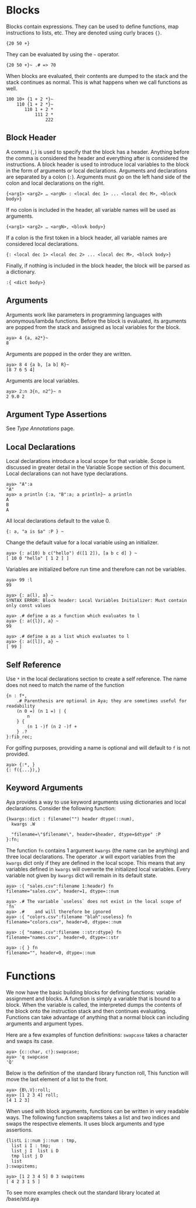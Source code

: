 # Blocks
Blocks contain expressions. They can be used to define functions, map instructions to lists, etc. They are denoted using curly braces `{}`.

```
{20 50 +}
```
They can be evaluated by using the `~` operator.

```
{20 50 +}~ .# => 70
```

When blocks are evaluated, their contents are dumped to the stack and the stack continues as normal. This is what happens when we call functions as well.

```
100 10+ {1 + 2 *}~
    110 {1 + 2 *}~
       110 1 + 2 *
           111 2 *
               222
```

## Block Header

A comma (`,`) is used to specify that the block has a header. Anything before the comma is considered the header and everything after is considered the instructions. A block header is used to introduce local variables to the block in the form of arguments or local declarations. Arguments and declarations are separated by a colon (`:`). Arguments must go on the left hand side of the colon and local declarations on the right.

```
{<arg1> <arg2> … <argN> : <local dec 1> ... <local dec M>, <block body>}
```

If no colon is included in the header, all variable names will be used as arguments.

```
{<arg1> <arg2> … <argN>, <blovk body>}
```

If a colon is the first token in a block header, all variable names are considered local declarations.

```
{: <local dec 1> <local dec 2> ... <local dec M>, <block body>}
```

Finally, if nothing is included in the block header, the block will be parsed as a dictionary.

```
:{ <dict body>}
```

## Arguments

Arguments work like parameters in programming languages with anonymous/lambda functions. Before the block is evaluated, its arguments are popped from the stack and assigned as local variables for the block.

```
aya> 4 {a, a2*}~
8
```

Arguments are popped in the order they are written.

```
aya> 8 4 {a b, [a b] R}~
[8 7 6 5 4]
```

Arguments are local variables.

```
aya> 2:n 3{n, n2^}~ n
2 9.0 2
```

## Argument Type Assertions

See *Type Annotations* page.

## Local Declarations

Local declarations introduce a local scope for that variable. Scope is discussed in greater detail in the Variable Scope section of this document. Local declarations can not have type declarations.


```
aya> "A":a
"A"
aya> a println {:a, "B":a; a println}~ a println
A
B
A
```

All local declarations default to the value 0.

```
{: a, "a is $a" :P } ~
```

Change the default value for a local variable using an initializer.

```
aya> {: a(10) b c("hello") d([1 2]), [a b c d] } ~
[ 10 0 "hello" [ 1 2 ] ]
```

Variables are initialized before run time and therefore can not be variables.

```
aya> 99 :l
99

aya> {: a(l), a} ~
SYNTAX ERROR: Block header: Local Variables Initializer: Must contain only const values

aya> .# define a as a function which evaluates to l
aya> {: a({l}), a} ~
99

aya> .# define a as a list which evaluates to l
aya> {: a([l]), a} ~
[ 99 ]
```

## Self Reference

Use `*` in the local declarations section to create a self reference. The name does not need to match the name of the function

```
{n : f*,
    .# Parenthesis are optional in Aya; they are sometimes useful for readability
    (n 0 =) (n 1 =) | {
        n
    } {
        (n 1 -)f (n 2 -)f +
    } .?
}:fib_rec;
```


For golfing purposes, providing a name is optional and will default to `f` is not provided.

```
aya> {:*, }
{: f({...}),}
```


## Keyword Arguments

Aya provides a way to use keyword arguments using dictionaries and local declarations. Consider the following function:

```
{kwargs::dict : filename("") header dtype(::num),
  kwargs .W

  "filename=\"$filename\", header=$header, dtype=$dtype" :P
}:fn;
```

The function `fn` contains 1 argument `kwargs` (the name can be anything) and three local declarations. The operator `.W` will export variables from the `kwargs` dict only if they are defined in the local scope. This means that any variables defined in `kwargs` will overwrite the initialized local variables. Every variable not given by `kwargs` dict will remain in its default state.

```
aya> :{ "sales.csv":filename 1:header} fn
filename="sales.csv", header=1, dtype=::num

aya> .# The variable `useless` does not exist in the local scope of `fn`
aya> .#    and will therefore be ignored
aya> :{ "colors.csv":filename "blah":useless} fn
filename="colors.csv", header=0, dtype=::num

aya> :{ "names.csv":filename ::str:dtype} fn
filename="names.csv", header=0, dtype=::str

aya> :{ } fn
filename="", header=0, dtype=::num
```

# Functions

We now have the basic building blocks for defining functions: variable assignment and blocks. A function is simply a variable that is bound to a block. When the variable is called, the interpreted dumps the contents of the block onto the instruction stack and then continues evaluating. Functions can take advantage of anything that a normal block can including arguments and argument types.

Here are a few examples of function definitions:
`swapcase` takes a character and swaps its case.

```
aya> {c::char, c!}:swapcase;
aya> 'q swapcase
'Q'
```

Below is the definition of the standard library function roll, This function will move the last element of a list to the front.

```
aya> {B\.V}:roll;
aya> [1 2 3 4] roll;
[4 1 2 3]
```

When used with block arguments, functions can be written in very readable ways. The following function swapitems takes a list and two indices and swaps the respective elements. It uses block arguments and type assertions.

```
{listL i::num j::num : tmp,
  list i I : tmp;
  list j I  list i D
  tmp list j D
  list
}:swapitems;

aya> [1 2 3 4 5] 0 3 swapitems
[ 4 2 3 1 5 ]
```

To see more examples check out the standard library located at /base/std.aya
